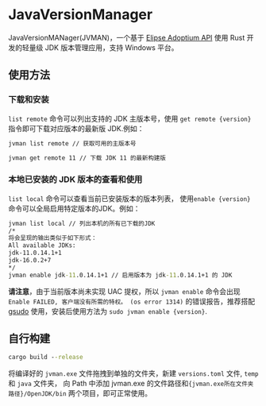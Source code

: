 # JavaVersionManager

JavaVersionMANager(JVMAN)，一个基于 [Elipse Adoptium API](https://api.adoptium.net/) 使用 Rust 开发的轻量级 JDK 版本管理应用，支持 Windows 平台。

## 使用方法

### 下载和安装

`list remote` 命令可以列出支持的 JDK 主版本号，使用 `get remote {version}` 指令即可下载对应版本的最新版 JDK.例如：

```cmd
jvman list remote // 获取可用的主版本号

jvman get remote 11 // 下载 JDK 11 的最新构建版
```

### 本地已安装的 JDK 版本的查看和使用

`list local` 命令可以查看当前已安装版本的版本列表， 使用`enable {version}` 命令可以全局启用特定版本的JDK。例如：

```cmd
jvman list local // 列出本机的所有已下载的JDK
/*
将会呈现的输出类似于如下形式：
All available JDKs:
jdk-11.0.14.1+1
jdk-16.0.2+7
*/
jvman enable jdk-11.0.14.1+1 // 启用版本为 jdk-11.0.14.1+1 的 JDK
```

**请注意**，由于当前版本尚未实现 UAC 提权，所以 `jvman enable` 命令会出现 `Enable FAILED, 客户端没有所需的特权。 (os error 1314)` 的错误报告，推荐搭配 [gsudo](https://github.com/gerardog/gsudo) 使用，安装后使用方法为 `sudo jvman enable {version}`.

## 自行构建

``` cmd
cargo build --release
```

将编译好的 `jvman.exe` 文件拖拽到单独的文件夹，新建 `versions.toml` 文件, `temp` 和 `java` 文件夹， 向 Path 中添加 jvman.exe 的文件路径和`{jvman.exe所在文件夹路径}/OpenJDK/bin` 两个项目，即可正常使用。